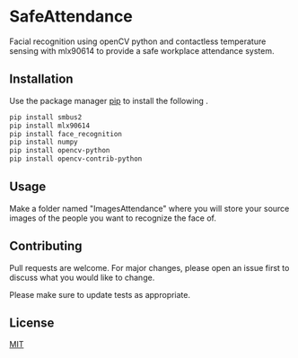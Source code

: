 # SafeAttendance

Facial recognition using openCV python and contactless temperature sensing with mlx90614 to provide a safe workplace attendance system.

## Installation

Use the package manager [pip](https://pip.pypa.io/en/stable/) to install the following .

```bash
pip install smbus2 
pip install mlx90614 
pip install face_recognition
pip install numpy
pip install opencv-python
pip install opencv-contrib-python
```

## Usage

Make a folder named "ImagesAttendance" where you will store your source images of the people you want to recognize the face of.




## Contributing
Pull requests are welcome. For major changes, please open an issue first to discuss what you would like to change.

Please make sure to update tests as appropriate.

## License
[MIT](https://choosealicense.com/licenses/mit/)
